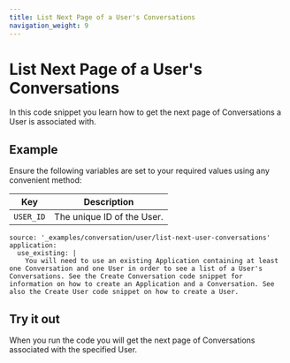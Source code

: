 ```yaml
---
title: List Next Page of a User's Conversations
navigation_weight: 9
---
```


# List Next Page of a User's Conversations

In this code snippet you learn how to get the next page of Conversations a User is associated with.

## Example

Ensure the following variables are set to your required values using any convenient method:

Key | Description
-- | --
`USER_ID` | The unique ID of the User.

```code_snippets
source: '_examples/conversation/user/list-next-user-conversations'
application:
  use_existing: |
    You will need to use an existing Application containing at least one Conversation and one User in order to see a list of a User's Conversations. See the Create Conversation code snippet for information on how to create an Application and a Conversation. See also the Create User code snippet on how to create a User.
```

## Try it out

When you run the code you will get the next page of Conversations associated with the specified User.
